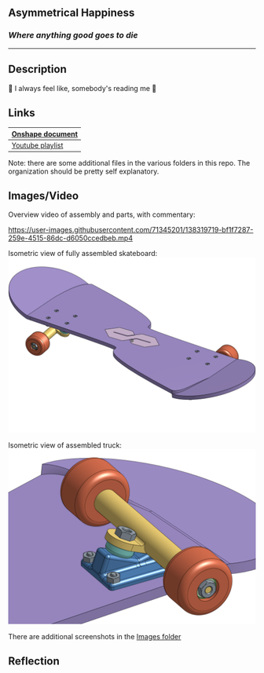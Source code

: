 ## Asymmetrical Happiness
### *Where anything good goes to die*
---

## Description
🎵 I always feel like, somebody's reading me 🎵

## Links
| [Onshape document](https://cvilleschools.onshape.com/documents/618b592bf73b13d5cd2b1c96/w/7d3536bfab490ef978980adf/e/1ca3d9266cbb04a65fddf9ed?renderMode=0&uiState=6170b4ebee980a13ed3ed748) |
| --- |
| [Youtube playlist](https://www.youtube.com/playlist?list=PLWQhE570pqHolLXlZ6UV2fSPk2NbFPnma) |

Note: there are some additional files in the various folders in this repo. The organization should be pretty self explanatory.

## Images/Video
Overview video of assembly and parts, with commentary:

https://user-images.githubusercontent.com/71345201/138319719-bf1f7287-259e-4515-86dc-d6050ccedbeb.mp4

Isometric view of fully assembled skateboard:
![Isometric view of fully assembled skateboard](https://github.com/hheisig51/AsymmetricalHappiness/blob/5b9f750f120803a5f993693c322361e040595fb4/Images/Skateboard.png?raw=true)

Isometric view of assembled truck:
![Isometric view of assembled truck](https://github.com/hheisig51/AsymmetricalHappiness/blob/5b9f750f120803a5f993693c322361e040595fb4/Images/AssembledTruck.png?raw=true)

There are additional screenshots in the [Images folder](https://github.com/hheisig51/AsymmetricalHappiness/blob/f8387eaa7c6a6da38051f8700d2ac330e7f64e2a/Images)

## Reflection
